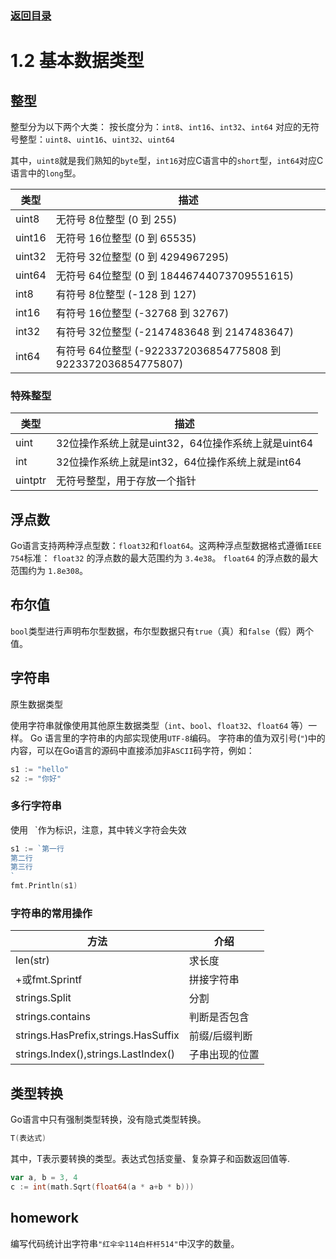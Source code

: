### [返回目录](../readme.md)
# 1.2 基本数据类型

## 整型
整型分为以下两个大类： 按长度分为：`int8`、`int16`、`int32`、`int64` 对应的无符号整型：`uint8`、`uint16`、`uint32`、`uint64`

其中，`uint8`就是我们熟知的`byte`型，`int16`对应C语言中的`short`型，`int64`对应C语言中的`long`型。


|类型|	描述|
|-|-|
|uint8|	无符号 8位整型 (0 到 255)|
|uint16|	无符号 16位整型 (0 到 65535)|
|uint32|	无符号 32位整型 (0 到 4294967295)|
|uint64|	无符号 64位整型 (0 到 18446744073709551615)|
|int8|	有符号 8位整型 (-128 到 127)|
|int16|	有符号 16位整型 (-32768 到 32767)|
|int32|	有符号 32位整型 (-2147483648 到 2147483647)|
|int64|	有符号 64位整型 (-9223372036854775808 到 9223372036854775807)|

### 特殊整型

|类型|	描述|
|-|-|
|uint|	32位操作系统上就是uint32，64位操作系统上就是uint64|
|int|	32位操作系统上就是int32，64位操作系统上就是int64|
|uintptr|	无符号整型，用于存放一个指针|

## 浮点数
Go语言支持两种浮点型数：`float32`和`float64`。这两种浮点型数据格式遵循`IEEE 754`标准： `float32` 的浮点数的最大范围约为 `3.4e38`。 `float64` 的浮点数的最大范围约为 `1.8e308`。


## 布尔值
`bool`类型进行声明布尔型数据，布尔型数据只有`true`（真）和`false`（假）两个值。

## 字符串
原生数据类型

使用字符串就像使用其他原生数据类型（`int`、`bool`、`float32`、`float64` 等）一样。 Go 语言里的字符串的内部实现使用`UTF-8`编码。 字符串的值为双引号(`"`)中的内容，可以在Go语言的源码中直接添加非`ASCII`码字符，例如：
```go
s1 := "hello"
s2 := "你好"
```

### 多行字符串

使用` ` `作为标识，注意，其中转义字符会失效
```go
s1 := `第一行
第二行
第三行
`
fmt.Println(s1)
```

### 字符串的常用操作


|方法|	介绍|
|-|-|
|len(str)|	求长度|
|+或fmt.Sprintf|	拼接字符串|
|strings.Split|	分割|
|strings.contains|	判断是否包含|
|strings.HasPrefix,strings.HasSuffix|	前缀/后缀判断|
|strings.Index(),strings.LastIndex()|	子串出现的位置|

## 类型转换
Go语言中只有强制类型转换，没有隐式类型转换。

```go
T(表达式)
```
其中，T表示要转换的类型。表达式包括变量、复杂算子和函数返回值等.
```go
var a, b = 3, 4
c := int(math.Sqrt(float64(a * a+b * b)))
```

## homework
编写代码统计出字符串`"红伞伞114白杆杆514"`中汉字的数量。